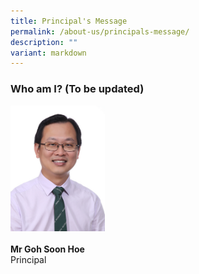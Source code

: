```yaml
---
title: Principal's Message
permalink: /about-us/principals-message/
description: ""
variant: markdown
---
```

<h3><strong>Who am I? (To be updated)</strong></h3>
<img src="/images/rsz_1rsz_principal.png" style="width:30%;margin-right:15px;" align="left">
<br>
<br>
<br>
<br>
<br>
<br>
<br>
<br>
<br>
<br>
<br>
<br>
<br>
<strong>Mr Goh Soon Hoe</strong><br>Principal